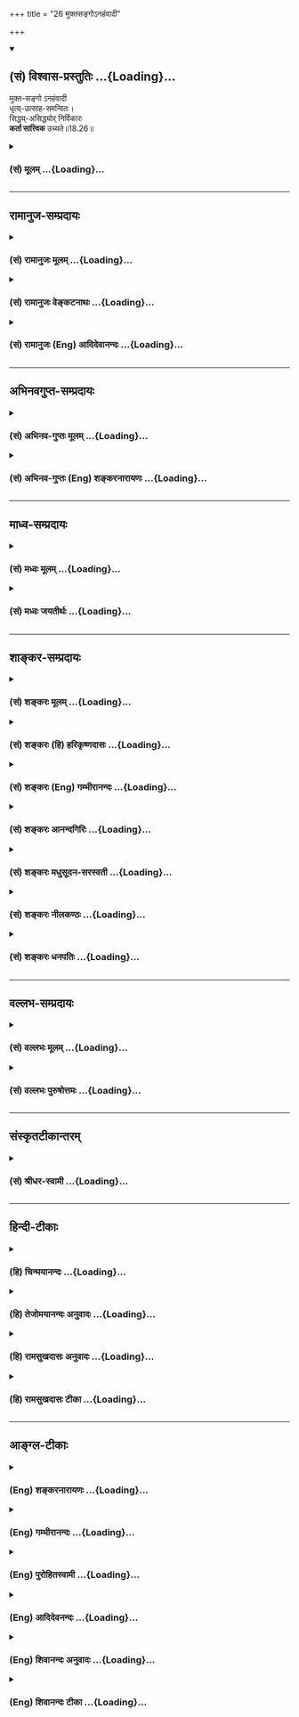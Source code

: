 +++
title = "26 मुक्तसङ्गोऽनहंवादी"

+++
<div class="js_include" newlevelforh1="2" title="(सं) विश्वास-प्रस्तुतिः" unfilled url="/purANam_vaiShNavam/mahAbhAratam/06-bhIShma-parva/03-bhagavad-gItA-parva/saMskRtam/vishvAsa-prastutiH/18_moxa-saMnyAsa-yogaH/26_muktasango-nahaMv.md">
<details open><summary><h2>(सं) विश्वास-प्रस्तुतिः ...{Loading}...</h2></summary>

मुक्त-सङ्गो ऽनहंवादी  
धृत्य्-उत्साह-समन्वितः।  
सिद्ध्य्-असिद्ध्योर् निर्विकारः  
**कर्ता सात्त्विक** उच्यते॥18.26॥
</details>
</div>
<div class="js_include collapsed" newlevelforh1="3" title="(सं) मूलम्" unfilled url="/purANam_vaiShNavam/mahAbhAratam/06-bhIShma-parva/03-bhagavad-gItA-parva/saMskRtam/mUlam/18_moxa-saMnyAsa-yogaH/26_muktasango-nahaMv.md">
<details><summary><h3>(सं) मूलम् ...{Loading}...</h3></summary>

मुक्तसङ्गोऽनहंवादी धृत्युत्साहसमन्वितः।  
सिद्ध्यसिद्ध्योर्निर्विकारः कर्ता सात्त्विक उच्यते।।18.26।।
</details>
</div>


_________________
## रामानुज-सम्प्रदायः
<div class="js_include collapsed" newlevelforh1="3" title="(सं) रामानुजः मूलम्" unfilled url="/purANam_vaiShNavam/mahAbhAratam/06-bhIShma-parva/03-bhagavad-gItA-parva/saMskRtam/rAmAnujaH/mUlam/18_moxa-saMnyAsa-yogaH/26_muktasango-nahaMv.md">
<details><summary><h3>(सं) रामानुजः मूलम् ...{Loading}...</h3></summary>

।।18.26।।**मुक्तसङ्गः** फलसङ्गरहितः; **अनहंवादी** कर्तृत्वाभिमानरहितः
**धृत्युत्साहसमन्वितः;** आरब्धे कर्मणि यावत्कर्मसमाप्त्यवर्जनीयदुःखधारणं
धृतिः; उत्साहः उद्युक्तचेतस्त्वम्; ताभ्यां समन्वितः **सिद्ध्यसिद्ध्योः
निर्विकारः** युद्धादौ कर्मणि तदुपकरणभूतद्रव्यार्जनादिषु च
सिद्ध्यसिद्ध्योः अविकृचित्तः **कर्ता सात्त्विक उच्यते।**

</details>
</div>
<div class="js_include collapsed" newlevelforh1="3" title="(सं) रामानुजः वेङ्कटनाथः" unfilled url="/purANam_vaiShNavam/mahAbhAratam/06-bhIShma-parva/03-bhagavad-gItA-parva/saMskRtam/rAmAnujaH/venkaTanAthaH/18_moxa-saMnyAsa-yogaH/26_muktasango-nahaMv.md">
<details><summary><h3>(सं) रामानुजः वेङ्कटनाथः ...{Loading}...</h3></summary>

  
  
।।18.26।। अनहंवादी इत्यनेन कर्तृत्वाभिमानरूपसङ्गस्य
पृथङ्निषेधात्मुक्तसङ्गः इत्यत्र सङ्गशब्दः सङ्कुचितविषय इत्याह --
फलसङ्गरहित इति। तत एव कर्मणि स्वकीयतानुसन्धानरूपसङ्गोऽपि प्रतिषिद्धः।
अहंवदनशीलोऽहंवादी; तदन्योऽनहंवादी; तत्र मनःपूर्वा हि
वागित्यभिप्रायेणाऽऽहकर्तृत्वाभिमानरहित इति। कर्तृत्वस्य
विविच्यमानत्वात्तदुपयुक्ता धृतिरिह विवक्षितेत्याहआरब्ध इति।
प्रयत्नरूपस्योत्साहस्य कर्तृशब्देनैव सिद्धत्वाद्राजसादिकर्तृसाधारण्याच्च
विशेषविवक्षामाह -- उद्युक्तचेतस्त्वमिति। मुक्तसङ्गः इत्यनेन
स्वर्गादिफलसङ्गनिवृत्तेरुक्तत्वात्सिद्ध्यसिद्ध्योर्निर्विकारः इत्यस्य
दृष्टफलविषयतामाहयुद्धादाविति। मुक्तसङ्गत्वफलं वा निर्विकारत्वम्।  
  

</details>
</div>
<div class="js_include collapsed" newlevelforh1="3" title="(सं) रामानुजः (Eng) आदिदेवानन्दः" unfilled url="/purANam_vaiShNavam/mahAbhAratam/06-bhIShma-parva/03-bhagavad-gItA-parva/saMskRtam/rAmAnujaH/english/AdidevAnandaH/18_moxa-saMnyAsa-yogaH/26_muktasango-nahaMv.md">
<details><summary><h3>(सं) रामानुजः (Eng) आदिदेवानन्दः ...{Loading}...</h3></summary>

18.26 'Muktasangah' is one who is free from attachment to fruits.
'Anahamvadi' is one who is devoid of the feeling of being the agent. He is endued with 'steadiness and zeal.' 'Steadiness' is perseverance in regard to an act that has been begun in spite of the pain that is inevitable till the completion of the work. 'Zeal' is the possession of an active mind. One who is enduded with these, and whose mind remains firm, untouched by success and failure in war etc., and also in gathering the material reisities for the work on hand - such an agent is, of Sattvika nature.

</details>
</div>


_________________
## अभिनवगुप्त-सम्प्रदायः
<div class="js_include collapsed" newlevelforh1="3" title="(सं) अभिनव-गुप्तः मूलम्" unfilled url="/purANam_vaiShNavam/mahAbhAratam/06-bhIShma-parva/03-bhagavad-gItA-parva/saMskRtam/abhinava-guptaH/mUlam/18_moxa-saMnyAsa-yogaH/26_muktasango-nahaMv.md">
<details><summary><h3>(सं) अभिनव-गुप्तः मूलम् ...{Loading}...</h3></summary>

।।18.26 -- 18.28।। मुक्तसङ्ग इत्यादि तामस उच्यते इत्यन्तम्। अहं कर्ता इति
न वदन्; तच्छीलः; तद्धर्मा +++(N तद्धर्मः )+++ ; तत्साधुकारी वा यो न +++(S न यो
भवति ;N;K omit न )+++ भवति इति अनहंवादी इति। अनेन णिनिना
व्यवहारमात्रसंवृत्तिवशेन योगिनोऽपि अहं करोमि इति वचो न निषिद्धम्।
हर्षशोकान्वितः; सिद्ध्यसिद्ध्योः। निकृतिः नैर्घृण्यम्।

</details>
</div>
<div class="js_include collapsed" newlevelforh1="3" title="(सं) अभिनव-गुप्तः (Eng) शङ्करनारायणः" unfilled url="/purANam_vaiShNavam/mahAbhAratam/06-bhIShma-parva/03-bhagavad-gItA-parva/saMskRtam/abhinava-guptaH/english/shankaranArAyaNaH/18_moxa-saMnyAsa-yogaH/26_muktasango-nahaMv.md">
<details><summary><h3>(सं) अभिनव-गुप्तः (Eng) शङ्करनारायणः ...{Loading}...</h3></summary>

18.26 See Comment under 18.28

</details>
</div>


_________________
## माध्व-सम्प्रदायः
<div class="js_include collapsed" newlevelforh1="3" title="(सं) मध्वः मूलम्" unfilled url="/purANam_vaiShNavam/mahAbhAratam/06-bhIShma-parva/03-bhagavad-gItA-parva/saMskRtam/madhvaH/mUlam/18_moxa-saMnyAsa-yogaH/26_muktasango-nahaMv.md">
<details><summary><h3>(सं) मध्वः मूलम् ...{Loading}...</h3></summary>

।।18.26।। Sri Madhvacharya did not comment on this sloka.,

</details>
</div>
<div class="js_include collapsed" newlevelforh1="3" title="(सं) मध्वः जयतीर्थः" unfilled url="/purANam_vaiShNavam/mahAbhAratam/06-bhIShma-parva/03-bhagavad-gItA-parva/saMskRtam/madhvaH/jayatIrthaH/18_moxa-saMnyAsa-yogaH/26_muktasango-nahaMv.md">
<details><summary><h3>(सं) मध्वः जयतीर्थः ...{Loading}...</h3></summary>

।।18.26।। Sri Jayatirtha did not comment on this sloka.  
  

</details>
</div>


_________________
## शाङ्कर-सम्प्रदायः
<div class="js_include collapsed" newlevelforh1="3" title="(सं) शङ्करः मूलम्" unfilled url="/purANam_vaiShNavam/mahAbhAratam/06-bhIShma-parva/03-bhagavad-gItA-parva/saMskRtam/shankaraH/mUlam/18_moxa-saMnyAsa-yogaH/26_muktasango-nahaMv.md">
<details><summary><h3>(सं) शङ्करः मूलम् ...{Loading}...</h3></summary>

।।18.26।। --,**मुक्तसङ्गः** मुक्तः परित्यक्तः सङ्गः येन सः मुक्तसङ्गः;
**अनहंवादी** न अहंवदनशीलः; **धृत्युत्साहसमन्वितः** धृतिः धारणम् उत्साहः
उद्यमः ताभ्यां समन्वितः संयुक्तः धृत्युत्साहसमन्वितः;
**सिद्ध्यसिद्ध्योः** क्रियमाणस्य कर्मणः फलसिद्धौ असिद्धौ च
सिद्ध्यसिद्ध्योः **निर्विकारः;** केवलं शास्त्रप्रमाणेन प्रयुक्तः न
फलरागादिना यः सः निर्विकारः उच्यते। एवंभूतः **कर्ता** यः सः **सात्त्विकः
उच्यते**।।

</details>
</div>
<div class="js_include collapsed" newlevelforh1="3" title="(सं) शङ्करः (हि) हरिकृष्णदासः" unfilled url="/purANam_vaiShNavam/mahAbhAratam/06-bhIShma-parva/03-bhagavad-gItA-parva/saMskRtam/shankaraH/hindI/harikRShNadAsaH/18_moxa-saMnyAsa-yogaH/26_muktasango-nahaMv.md">
<details><summary><h3>(सं) शङ्करः (हि) हरिकृष्णदासः ...{Loading}...</h3></summary>

।।18.26।। जो कर्ता मुक्तसङ्ग है -- जिसने आसक्तिका त्याग कर दिया है; जो
निरहंवादी है -- जिसका मैं कर्ता हूँ ऐसे कहनेका स्वभाव नहीं रह गया है; जो
धृति और उत्साहसे युक्त है -- धृति यानी धारणाशक्ति,और उत्साह यानी उद्यम
-- इन दोनोंसे जो युक्त है; तथा जो किये हुए कर्मके फलकी सिद्धि होने या न
होनेमें निर्विकार है। जो ऐसा कर्ता है; वह सात्त्विक कहा जाता है। जो केवल
शास्त्रप्रमाणसे ही कर्ममें प्रयुक्त होता है; फलेच्छा या आसक्ति आदिसे
नहीं; वह निर्विकार कहा जाता है।

</details>
</div>
<div class="js_include collapsed" newlevelforh1="3" title="(सं) शङ्करः (Eng) गम्भीरानन्दः" unfilled url="/purANam_vaiShNavam/mahAbhAratam/06-bhIShma-parva/03-bhagavad-gItA-parva/saMskRtam/shankaraH/english/gambhIrAnandaH/18_moxa-saMnyAsa-yogaH/26_muktasango-nahaMv.md">
<details><summary><h3>(सं) शङ्करः (Eng) गम्भीरानन्दः ...{Loading}...</h3></summary>

18.26 Karta, the agent; who is mukta-sangah, free from attachment-one by
whom attachment has been given up; anahamvadi, not egotisic, not given
to asserting his ego; dhrti-utsaha-samanvitah, endowed with fortitude
and diligenc; and nirvikarah, unperturbed; siddhi-asiddhyoh, by success
and failure, in the fruition and non-fruition of any action
under-taken-led only by the authority of the scriptures, not by
attachment to results etc. \[Etc. stands for attachment to work.\];-the
agent who is such, he is ucyate, said to be; sattvikah, possessed of
sattva.

</details>
</div>
<div class="js_include collapsed" newlevelforh1="3" title="(सं) शङ्करः आनन्दगिरिः" unfilled url="/purANam_vaiShNavam/mahAbhAratam/06-bhIShma-parva/03-bhagavad-gItA-parva/saMskRtam/shankaraH/AnandagiriH/18_moxa-saMnyAsa-yogaH/26_muktasango-nahaMv.md">
<details><summary><h3>(सं) शङ्करः आनन्दगिरिः ...{Loading}...</h3></summary>

।।18.26।। इदानीं कर्तृत्रैविध्यं ब्रुवन्नादौ सात्त्विकं कर्तारं दर्शयति
-- **मुक्तेति।** सङ्गो नाम फलाभिसन्धिर्बा कर्तृत्वाभिमानो वा;
नाहंवदनशीलः कर्ताहमिति वदनशीलो न भवतीत्यर्थः। धारणं धैर्यम्। क्रियमाणस्य
कर्मणो यदि फलानभिसन्धिस्तर्हि नानुष्ठानविश्रम्भः संभवेदित्याशङ्क्याह --
**केवलमिति।** फलरागादिनेत्यादिशब्देन कर्मरागो गृह्यते। अयुक्त इति
च्छेदः।

</details>
</div>
<div class="js_include collapsed" newlevelforh1="3" title="(सं) शङ्करः मधुसूदन-सरस्वती" unfilled url="/purANam_vaiShNavam/mahAbhAratam/06-bhIShma-parva/03-bhagavad-gItA-parva/saMskRtam/shankaraH/madhusUdana-sarasvatI/18_moxa-saMnyAsa-yogaH/26_muktasango-nahaMv.md">
<details><summary><h3>(सं) शङ्करः मधुसूदन-सरस्वती ...{Loading}...</h3></summary>

।।18.26।। इदानीं त्रिविधः कर्तोच्यते -- मुक्तसङ्ग इति।
मुक्तसङ्गस्त्यक्तफलाभिसन्धिः; अनहंवादी कर्ताहमिति वदनशीलो न भवति
स्वगुणश्लाघाविहीनो वा; धृतिर्विघ्नाद्युपस्थितावपि प्रारब्धापरित्यागो
हेतुरन्तःकरणवृत्तिविशेषः; धैर्यं उत्साह इदमहं करिष्याम्येवेति
निश्चयात्मिका बुद्धिर्धृतिहेतुभूता ताभ्यां संयुक्तो धृत्युत्साहसमन्वितः;
कर्मणः क्रियमाणस्य फलस्य सिद्धावसिद्धौ च हर्षशोकाभ्यां हेतुभ्यां यो
विकारो वदनविकासम्लानत्वादिस्तेन रहितः सिद्ध्यसिद्ध्योर्निर्विकारः केवलं
शास्त्रप्रमाणप्रयुक्तो न फलरागेण; अत एवंभूतः कर्ता सात्त्विक उच्यते।

</details>
</div>
<div class="js_include collapsed" newlevelforh1="3" title="(सं) शङ्करः नीलकण्ठः" unfilled url="/purANam_vaiShNavam/mahAbhAratam/06-bhIShma-parva/03-bhagavad-gItA-parva/saMskRtam/shankaraH/nIlakaNThaH/18_moxa-saMnyAsa-yogaH/26_muktasango-nahaMv.md">
<details><summary><h3>(सं) शङ्करः नीलकण्ठः ...{Loading}...</h3></summary>

।।18.26।। कर्तृत्रैविध्यमाह -- **मुक्तेत्यादिना।**
मुक्तसङ्गस्त्यक्ताभिनिवेशः। अनहंवादी पूर्वोक्ताहंकारोक्तिरहितः।
धृतिर्धैर्यम्। उत्साहः साधयिष्याम्येवेति बुद्धिनिश्चयः ताभ्यां समन्वितः।
सिद्ध्यसिद्ध्योः कर्मण आरब्धस्येति शेषः। निर्विकारो हर्षविषादशून्यः
कर्ता सात्त्विक उच्यते।

</details>
</div>
<div class="js_include collapsed" newlevelforh1="3" title="(सं) शङ्करः धनपतिः" unfilled url="/purANam_vaiShNavam/mahAbhAratam/06-bhIShma-parva/03-bhagavad-gItA-parva/saMskRtam/shankaraH/dhanapatiH/18_moxa-saMnyAsa-yogaH/26_muktasango-nahaMv.md">
<details><summary><h3>(सं) शङ्करः धनपतिः ...{Loading}...</h3></summary>

।।18.26।। अधुना कर्तृत्रैविध्यं विभजन्नादौ सात्त्विकं कर्तारमाह --
मुक्तसङ्गो मुक्तः परित्यक्तः सङ्गः फलाभिसंधिर्येन सः अनहंवादी
नाहंवदनशीलः कर्ताहमेतादृशगुणसंपन्नः सर्वोत्तम इति वदनशीलो न भवति।
धृतिर्विघ्नाद्युपस्थानेऽपि कायादेर्धारणं धैर्यमिति यावत्। उत्साह
उद्यमस्ताभ्यां सम्यगन्वितः कदापि कथमपि धृत्युत्साहरहितो न भवतीत्यर्थः।
सिद्य्धसिद्य्धोः क्रियमाणस्य कर्मणः फलसिद्धौ सदसिद्धौ च निर्विकारः
हर्षविषादशून्यः केवलं शास्त्रप्रमाणप्रयुक्तो न फलरागा दिना यः कर्ता स
सात्त्विक उच्यते।

</details>
</div>


_________________
## वल्लभ-सम्प्रदायः
<div class="js_include collapsed" newlevelforh1="3" title="(सं) वल्लभः मूलम्" unfilled url="/purANam_vaiShNavam/mahAbhAratam/06-bhIShma-parva/03-bhagavad-gItA-parva/saMskRtam/vallabhaH/mUlam/18_moxa-saMnyAsa-yogaH/26_muktasango-nahaMv.md">
<details><summary><h3>(सं) वल्लभः मूलम् ...{Loading}...</h3></summary>

।।18.26।। कर्तुस्त्रैविध्यमाह -- मुक्तसङ्ग इति। मुक्तः सङ्गः फलादिविषयको
येन अनहंवादी कर्तृत्वाभिमानरहितः कर्मसिद्ध्यसिद्ध्योर्निर्विकारः
सात्त्विक उच्यते कर्तेति। साङ्ख्ययोगसारमुपदिशन्वक्ति भगवान् त्वमपि तथा
भवेत्यभिप्रायेण।

</details>
</div>
<div class="js_include collapsed" newlevelforh1="3" title="(सं) वल्लभः पुरुषोत्तमः" unfilled url="/purANam_vaiShNavam/mahAbhAratam/06-bhIShma-parva/03-bhagavad-gItA-parva/saMskRtam/vallabhaH/puruShottamaH/18_moxa-saMnyAsa-yogaH/26_muktasango-nahaMv.md">
<details><summary><h3>(सं) वल्लभः पुरुषोत्तमः ...{Loading}...</h3></summary>

  
  
।।18.26।। कर्म निरूप्य कर्तारं त्रिविधमाह -- मुक्तसङ्ग इति। मुक्तसङ्गः
त्यक्तासक्तिः; अनहंवादी साभिमानोक्तिशून्यः; धृत्युत्साहसमन्वितः
धृतिर्धैर्यं दुःखादिसहनरूपम्; उत्साहः उत्तमत्वज्ञानेनोद्यमस्ताभ्यां
समन्वितो युक्तः; सिद्ध्यसिद्ध्योः कृतकर्मफलाफलयोर्निर्विकारः
हर्षविषादरहितः; एतादृशः कर्त्ता सात्त्विक उच्यते।  
  

</details>
</div>


_________________
## संस्कृतटीकान्तरम्
<div class="js_include collapsed" newlevelforh1="3" title="(सं) श्रीधर-स्वामी" unfilled url="/purANam_vaiShNavam/mahAbhAratam/06-bhIShma-parva/03-bhagavad-gItA-parva/saMskRtam/shrIdhara-svAmI/18_moxa-saMnyAsa-yogaH/26_muktasango-nahaMv.md">
<details><summary><h3>(सं) श्रीधर-स्वामी ...{Loading}...</h3></summary>

।।18.26।। कर्तारं त्रिविधमाह **-- मुक्तसङ्ग इति त्रिभिः।**
मुक्तसङ्गस्त्यक्ताभिनिवेशः; अनहंवादी गर्वोक्तिरहितः; धृतिर्धैर्यम्;
उत्साह उद्यमः; ताभ्यां समन्वितः संयुक्तः; आरब्धस्य कर्मणः सिद्धावसिद्धौ
च निर्विकारो हर्षविषादशून्यः एवंभूतः कर्ता सात्त्विक उच्यते।

</details>
</div>


_________________
## हिन्दी-टीकाः
<div class="js_include collapsed" newlevelforh1="3" title="(हि) चिन्मयानन्दः" unfilled url="/purANam_vaiShNavam/mahAbhAratam/06-bhIShma-parva/03-bhagavad-gItA-parva/hindI/chinmayAnandaH/18_moxa-saMnyAsa-yogaH/26_muktasango-nahaMv.md">
<details><summary><h3>(हि) चिन्मयानन्दः ...{Loading}...</h3></summary>

।।18.26।। अब तक भगवान् श्रीकृष्ण ने त्रिविध ज्ञान और कर्म का वर्णन किया
था। कर्म का तीसरा अंग है; कर्ता जीव; जो कामना से प्रेरित होकर कर्म में
प्रवृत्त होता है। प्रकृति के तीन गुण हम सबके मानसिक जीवन एवं बौद्धिक
क्षमताओं को प्रभावित करते हैं। स्वाभाविक ही है; कि किसी एक गुण के आधिक्य
या प्राधान्य से हमारे कर्तृत्व में भी समयसमय पर परिवर्तन होता रहता है।
अत यहाँ कर्ता का भी तीन भागों में वर्गीकरण किया गया है। सर्वप्रथम;
भगवान् श्रीकृष्ण सात्त्विक कर्ता का वर्णन करते हैं। मुक्तसंग और अनहंवादी
ये दो विशेषण सात्त्विक कर्ता के हैं। जो पुरुष कर्म के फल; जगत् की
वस्तुओं तथा व्यक्तियों से आसक्ति रहित है; वह सात्त्विक कर्ता है। वह
जानता है कि स्वयं से भिन्न किसी भी वस्तु में वह सुख नहीं है; जो उसके
जीवन को पूर्ण और कृतार्थ कर सके। इसलिए वह किसी में आसक्ति नहीं रखता।
अहंवादी का अर्थ है वह पुरुष; जो अपनी उपलब्धियों और सफलताओं का कर्ता
स्वयं को ही मानकर सदैव गर्वयुक्त भाषण करता है; परन्तु सात्त्विक पुरुष
में यह अहंमन्यता नहीं होती; क्योंकि उसका यह दृढ़ एवं निश्चयात्मक ज्ञान
होता है कि कोई भी उपलब्धि एक अकेले पुरुष की कभी नहीं हो सकती। ईश्वर
प्रदत्त क्षमताएं; प्राकृतिक नियम तथा अन्य जनों के सहयोग से ही सफलता
सम्पादित की जा सकती है। इस ज्ञान के कारण उसे कभी यह गर्व नहीं होता कि
उसने कोई अभूतपूर्व कार्य किया है। वह अपने अहंकार को ईश्वर के चरणों में
समर्पित कर देता है। ऐसे मुक्तसंग और अनहंवादी पुरुष में असीम धैर्य और
कार्य के प्रति उत्साह होता है। धृति मनुष्य की वह क्षमता है; जिसके कारण
कार्य करने में कितने ही विघ्न और कठिनाइयाँ आने पर भी; मनुष्य साहस के साथ
उनका सामना करते हुए अपने लक्ष्य तक पहुँचता है। वह प्रयत्नशील पुरुष सदा
सफलता के मार्ग पर उत्साह के साथ आगे बढ़ता जाता है। सात्त्विक कर्ता का
विशेष गुण है; कार्य की सिद्धिअसिद्धि में हर्ष शोकादि विकारों से मुक्त
रहना। इस सन्दर्भ में; मुझे जिस उदाहरण का स्मरण होता है; वह चिकित्सालय
में कार्य करती हुई लगनशील परिचारिका का है। उसे सामान्यत किसी रोगी से
आसक्ति नहीं होती उसे यह अभिमान नहीं होता कि वह स्वयं रोगी का उपचार कर
रही है; क्योंकि वस्तुत वह कार्य चिकित्सक का होता है। धैर्य और उत्साह के
बिना वह अपने सेवा कार्य को सतत नहीं कर सकती। और उसी प्रकार; उसे उपचार की
सफलता या विफलता के विषय में अनावश्यक चिन्ता नहीं होती। रोगी के स्वस्थ हो
जाने अथवा उसकी मृत्यु हो जाने से वह परिचारिका अति हर्षित या अति दुखी
नहीं हो जाती। वह जानती है कि चिकित्सालय तो सफलता और विफलता तथा जन्म और
मृत्यु का क्षेत्र है। वह तटस्थ भाव से अपने सेवा कार्य में रत रहती
है। उपर्युक्त गुणों से सम्पन्न पुरुष सात्त्विक कर्ता कहा जाता है। ऐसा
पुरुष अपने कार्य क्षेत्र में अपनी समस्त क्षमताओं का सम्पूर्ण सदुपयोग
करता है; क्योंकि आसक्ति आदि भावांे में उसकी शक्तियों का वृथा अपव्यय नहीं
होता। स्वाभाविक ही है कि ऐसे सात्त्विक कर्ता को चिरस्थायी सफलता प्राप्त
होती है और उसके कार्यों से जगत् का भी कल्याण होता है। सात्त्विक कर्ता को
यह विवेक होता है कि शरीर; मन और बुद्धि उपाधियाँ चैतन्यस्वरूप आत्मा के
सम्बन्ध से ही अपना कार्य करने में सक्षम होकर जगत् की सेवा कर सकती हैं।
चैतन्य के बिना वे घर के एक कोने में रखी छड़ी की तरह असहाय रहती
हैं। परमात्मा के पावन संकल्प की अभिव्यक्ति के लिए बुद्धि की क्षमता; हृदय
का सौन्दर्य और शरीर की सार्मथ्य आदि सभी माध्यम हैं। अत; यदि इन उपाधियों
में सामञ्जस्य न हो; तो आत्मा की अभिव्यक्ति अपने शुद्ध स्वरूप में नहीं हो
सकती। सात्त्विक कर्ता को अपने आत्मस्वरूप का सदैव भान बना रहता है।

</details>
</div>
<div class="js_include collapsed" newlevelforh1="3" title="(हि) तेजोमयानन्दः अनुवादः" unfilled url="/purANam_vaiShNavam/mahAbhAratam/06-bhIShma-parva/03-bhagavad-gItA-parva/hindI/tejomayAnandaH/anuvAdaH/18_moxa-saMnyAsa-yogaH/26_muktasango-nahaMv.md">
<details><summary><h3>(हि) तेजोमयानन्दः अनुवादः ...{Loading}...</h3></summary>

।।18.26।। जो कर्ता संगरहित, अहंमन्यता से रहित, धैर्य और उत्साह से युक्त
एवं कार्य की सिद्धि (सफलता) और असिद्धि (विफलता) में निर्विकार रहता है,
वह कर्ता सात्त्विक कहा जाता है।।

</details>
</div>
<div class="js_include collapsed" newlevelforh1="3" title="(हि) रामसुखदासः अनुवादः" unfilled url="/purANam_vaiShNavam/mahAbhAratam/06-bhIShma-parva/03-bhagavad-gItA-parva/hindI/rAmasukhadAsaH/anuvAdaH/18_moxa-saMnyAsa-yogaH/26_muktasango-nahaMv.md">
<details><summary><h3>(हि) रामसुखदासः अनुवादः ...{Loading}...</h3></summary>

।।18.26।। जो कर्ता रागरहित, अनहंवादी, धैर्य और उत्साहयुक्त तथा सिद्धि और
असिद्धिमें निर्विकार है, वह सात्त्विक कहा जाता है।

</details>
</div>
<div class="js_include collapsed" newlevelforh1="3" title="(हि) रामसुखदासः टीका" unfilled url="/purANam_vaiShNavam/mahAbhAratam/06-bhIShma-parva/03-bhagavad-gItA-parva/hindI/rAmasukhadAsaH/TIkA/18_moxa-saMnyAsa-yogaH/26_muktasango-nahaMv.md">
<details><summary><h3>(हि) रामसुखदासः टीका ...{Loading}...</h3></summary>

।।18.26।।***व्याख्या --***  **मुक्तसङ्गः --** जैसे साङ्ख्ययोगीका
कर्मोंके साथ राग नहीं होता; ऐसे सात्त्विक कर्ता भी रागरहित होता
है। कामना; वासना; आसक्ति; स्पृहा; ममता आदिसे अपना सम्बन्ध जोड़नेके कारण
ही वस्तु; व्यक्ति; पदार्थ; परिस्थिति; घटना आदिमें आसक्ति लिप्तता होती
है। सात्त्विक कर्ता इस लिप्ततासे सर्वथा रहित होता है।**अनहंवादी --**
पदार्थ; वस्तु; परिस्थिति आदिको लेकर अपनेमें जो एक विशेषताका अनुभव करना
है -- यह अहंवदनशीलता है। यह अहंवदनशीलता आसुरीसम्पत्ति होनेसे अत्यन्त
निकृष्ट है। सात्त्विक कर्तामें यह अहंवदनशीलता; अभिमान तो रहता ही नहीं;
प्रत्युत मैं इन चीजोंका त्यागी हूँ; मेरेमें यह अभिमान नहीं है; मैं
निर्विकार हूँ; मैं सम हूँ; मैं सर्वथा निष्काम हूँ; मैं संसारके सम्बन्धसे
रहित हूँ -- इस तरहके अहंभावका भी उसमें अभाव रहता
है।**धृत्युत्साहसमन्वितः --** कर्तव्यकर्म करते हुए विघ्नबाधाएँ आ जायँ;
उस कर्मका परिणाम ठीक न निकले; लोगोंमें निन्दा हो जाय; तो भी विघ्नबाधा
आदि न आनेपर जैसा धैर्य रहता है; वैसा ही धैर्य विघ्नबाधा आनेपर भी
नित्यनिरन्तर बना रहे -- इसका नाम धृति है और सफलताहीसफलता मिलती चली जाय;
उन्नति होती चली जाय; लोगोंमें मान; आदर; महिमा आदि बढ़ते चले जायँ -- ऐसी
स्थितिमें मनुष्यके मनमें जैसी उम्मेदवारी; सफलताके प्रति उत्साह रहता है;
वैसी ही उम्मेदवारी इससे विपरीत अर्थात् असफलता; अवनति; निन्दा आदि हो
जानेपर भी बनी रहे -- इसका नाम उत्साह है। सात्त्विक कर्ता इस प्रकारकी
धृति और उत्साहसे युक्त रहता है।**सिद्ध्यसिद्ध्योर्निर्विकारः --** सिद्धि
और असिद्धिमें अपनेमें कुछ भी विकार न आये; अपनेपर कुछ भी असर न पड़े
अर्थात् कार्य ठीक तरहसे साङ्गोपाङ्ग पूर्ण हो जाय अथवा पूरा उद्योग करते
हुए अपनी शक्ति; समझ; समय; सामर्थ्य आदिको पूरा लगाते हुए भी कार्य पूरा न
हो फल प्राप्त हो अथवा न हो; तो भी अपने अन्तःकरणमें प्रसन्नता और खिन्नता;
हर्ष और शोकका न होना ही सिद्धिअसिद्धिमें निर्विकार रहना है।**कर्ता
सात्त्विक उच्यते --** ऐसा आसक्ति तथा अहंकारसे रहित; धैर्य तथा उत्साहसे
युक्त और सिद्धिअसिद्धिमें निर्विकार कर्ता सात्त्विक कहा जाता है। इस
श्लोकमें छः बातें बतायी गयी हैं -- सङ्ग; अहंवदनशीलता; धृति; उत्साह;
सिद्धि और असिद्धि। इनमेंसे पहली दो बातोंसे रहित; बीचकी दो बातोंसे युक्त
और अन्तकी दो बातोंमें निर्विकार रहनेके लिये कहा गया है।  
  
***सम्बन्ध --***  अब राजस कर्ताके लक्षण बताते हैं।

</details>
</div>


_________________
## आङ्ग्ल-टीकाः
<div class="js_include collapsed" newlevelforh1="3" title="(Eng) शङ्करनारायणः" unfilled url="/purANam_vaiShNavam/mahAbhAratam/06-bhIShma-parva/03-bhagavad-gItA-parva/english/shankaranArAyaNaH/18_moxa-saMnyAsa-yogaH/26_muktasango-nahaMv.md">
<details><summary><h3>(Eng) शङ्करनारायणः ...{Loading}...</h3></summary>

18.26. The agent who is free from attachment; who does not make any speech of egoism; who is full of contentment and enthusiasm; and who does not change \[mentally\] in success or in failure-that agent is said to be of the Sattva (Strand) nature.

</details>
</div>
<div class="js_include collapsed" newlevelforh1="3" title="(Eng) गम्भीरानन्दः" unfilled url="/purANam_vaiShNavam/mahAbhAratam/06-bhIShma-parva/03-bhagavad-gItA-parva/english/gambhIrAnandaH/18_moxa-saMnyAsa-yogaH/26_muktasango-nahaMv.md">
<details><summary><h3>(Eng) गम्भीरानन्दः ...{Loading}...</h3></summary>

18.26 \[Ast. introduces this verse with 'Idanim kartrbhedah ucyate, Now is being stated the distinctions among the agents.'-Tr.\] The agent who is free from attachment \[Attachment to results or the idea of agentship.\], not egotistic, endowed with fortitude and diligence, and unperturbed by success and failure is said to be possessed of sattva.

</details>
</div>
<div class="js_include collapsed" newlevelforh1="3" title="(Eng) पुरोहितस्वामी" unfilled url="/purANam_vaiShNavam/mahAbhAratam/06-bhIShma-parva/03-bhagavad-gItA-parva/english/purohitasvAmI/18_moxa-saMnyAsa-yogaH/26_muktasango-nahaMv.md">
<details><summary><h3>(Eng) पुरोहितस्वामी ...{Loading}...</h3></summary>

18.26 But when a man has no sentiment and no personal vanity, when he possesses courage and confidence, cares not whether he succeeds or fails, then his action arises from Purity.

</details>
</div>
<div class="js_include collapsed" newlevelforh1="3" title="(Eng) आदिदेवनन्दः" unfilled url="/purANam_vaiShNavam/mahAbhAratam/06-bhIShma-parva/03-bhagavad-gItA-parva/english/AdidevanandaH/18_moxa-saMnyAsa-yogaH/26_muktasango-nahaMv.md">
<details><summary><h3>(Eng) आदिदेवनन्दः ...{Loading}...</h3></summary>

18.26 That agent is said to be Sattvika who is free from attachment, who does not make much of himself, who is endued with steadiness and zeal and is untouched by success and failure.

</details>
</div>
<div class="js_include collapsed" newlevelforh1="3" title="(Eng) शिवानन्दः अनुवादः" unfilled url="/purANam_vaiShNavam/mahAbhAratam/06-bhIShma-parva/03-bhagavad-gItA-parva/english/shivAnandaH/anuvAdaH/18_moxa-saMnyAsa-yogaH/26_muktasango-nahaMv.md">
<details><summary><h3>(Eng) शिवानन्दः अनुवादः ...{Loading}...</h3></summary>

18.26 An agent who is free from attachment, non-egoistic, endowed with firmness and enthusiasm, and unaffected by success or failure, is called Sattvic (pure).

</details>
</div>
<div class="js_include collapsed" newlevelforh1="3" title="(Eng) शिवानन्दः टीका" unfilled url="/purANam_vaiShNavam/mahAbhAratam/06-bhIShma-parva/03-bhagavad-gItA-parva/english/shivAnandaH/TIkA/18_moxa-saMnyAsa-yogaH/26_muktasango-nahaMv.md">
<details><summary><h3>(Eng) शिवानन्दः टीका ...{Loading}...</h3></summary>

18.26 मुक्तसङ्गः who is free from attachment; अनहंवादी nonegoistic;
धृत्युत्साहसमन्वितः endowed with firmness and enthusiasm;
सिद्ध्यसिद्ध्योः in success or failure; निर्विकारः unaffected; कर्ता an agent; सात्त्विकः Sattvic (pure); उच्यते is called.Commentary A pure agent does his actions with his whole heart without feeling proud at the performance. He looks for the proper time and place and in accordance with the behests of the scriptures determines whether such actions are worth doing or not. He develops courage and a powerful will. He never seeks physical comforts. He is ite prepared to sacrifice his life for a noble cause. He is neither elated by success nor grieved by failure. He always keeps a balanced mind when he does any action. O Arjuna; that man is a pure agent who; while working; exhibits such alities.Siddhi Success attainment of the fruit of action performed.Nirvikarah Unaffected as having been urged to act merely by the authority of the scriptures; not by a desire for the sake of the reward.Now I will tell thee; O Arjuna;
of the characteristics of a passionate agent.

</details>
</div>
